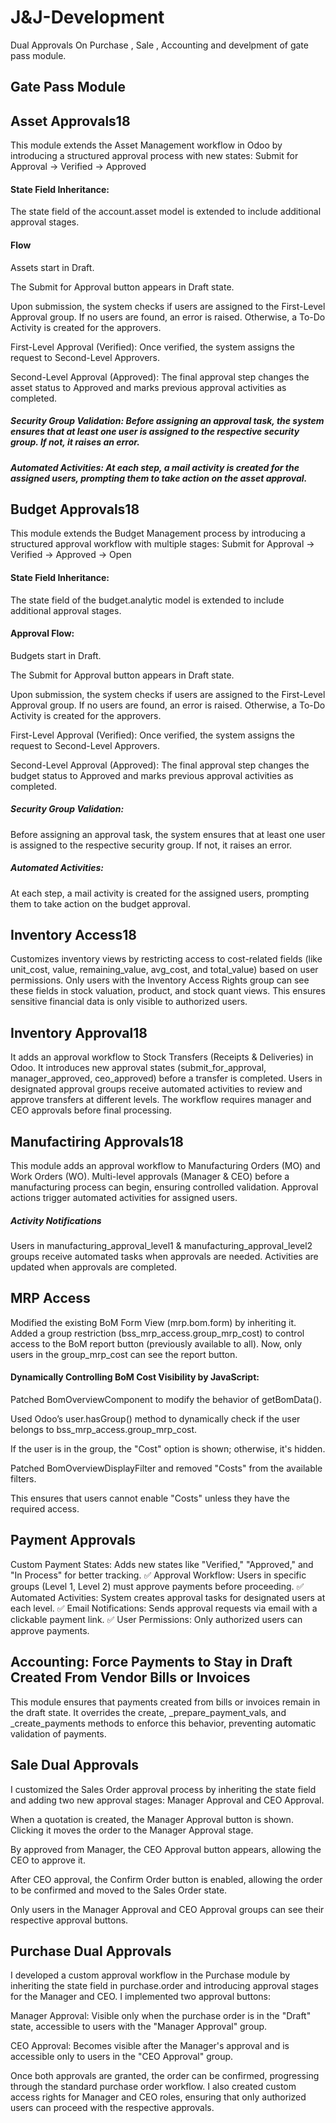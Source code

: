 # J&J-Development
Dual Approvals On Purchase , Sale , Accounting and develpment of gate pass module.


## Gate Pass Module







## Asset Approvals18
This module extends the Asset Management workflow in Odoo by introducing a structured approval process with new states:
Submit for Approval → Verified → Approved 
#### State Field Inheritance: 
The state field of the account.asset model is extended to include additional approval stages.
#### Flow
Assets start in Draft.

The Submit for Approval button appears in Draft state.

Upon submission, the system checks if users are assigned to the First-Level Approval group. If no users are found, an error is raised. Otherwise, a To-Do Activity is created for the approvers.

First-Level Approval (Verified): Once verified, the system assigns the request to Second-Level Approvers.

Second-Level Approval (Approved): The final approval step changes the asset status to Approved and marks previous approval activities as completed.

##### Security Group Validation: Before assigning an approval task, the system ensures that at least one user is assigned to the respective security group. If not, it raises an error.

##### Automated Activities: At each step, a mail activity is created for the assigned users, prompting them to take action on the asset approval.






## Budget Approvals18
This module extends the Budget Management process by introducing a structured approval workflow with multiple stages:
Submit for Approval → Verified → Approved → Open
#### State Field Inheritance: 
The state field of the budget.analytic model is extended to include additional approval stages.
#### Approval Flow:
Budgets start in Draft.

The Submit for Approval button appears in Draft state.

Upon submission, the system checks if users are assigned to the First-Level Approval group. If no users are found, an error is raised. Otherwise, a To-Do Activity is created for the approvers.

First-Level Approval (Verified): Once verified, the system assigns the request to Second-Level Approvers.

Second-Level Approval (Approved): The final approval step changes the budget status to Approved and marks previous approval activities as completed.

##### Security Group Validation: 
Before assigning an approval task, the system ensures that at least one user is assigned to the respective security group. If not, it raises an error.
##### Automated Activities: 
At each step, a mail activity is created for the assigned users, prompting them to take action on the budget approval.




## Inventory Access18 
Customizes inventory views by restricting access to cost-related fields (like unit_cost, value, remaining_value, avg_cost, and total_value) based on user permissions. Only users with the Inventory Access Rights group can see these fields in stock valuation, product, and stock quant views. This ensures sensitive financial data is only visible to authorized users.





## Inventory Approval18
It adds an approval workflow to Stock Transfers (Receipts & Deliveries) in Odoo. It introduces new approval states (submit_for_approval, manager_approved, ceo_approved) before a transfer is completed. Users in designated approval groups receive automated activities to review and approve transfers at different levels. The workflow requires manager and CEO approvals before final processing.





## Manufactiring Approvals18
This module adds an approval workflow to Manufacturing Orders (MO) and Work Orders (WO). Multi-level approvals (Manager & CEO) before a manufacturing process can begin, ensuring controlled validation.
Approval actions trigger automated activities for assigned users.

##### Activity Notifications
Users in manufacturing_approval_level1 & manufacturing_approval_level2 groups receive automated tasks when approvals are needed.
Activities are updated when approvals are completed.





## MRP Access
Modified the existing BoM Form View (mrp.bom.form) by inheriting it.
Added a group restriction (bss_mrp_access.group_mrp_cost) to control access to the BoM report button (previously available to all).
Now, only users in the group_mrp_cost can see the report button.

#### Dynamically Controlling BoM Cost Visibility by JavaScript:

Patched BomOverviewComponent to modify the behavior of getBomData().

Used Odoo’s user.hasGroup() method to dynamically check if the user belongs to bss_mrp_access.group_mrp_cost.

If the user is in the group, the "Cost" option is shown; otherwise, it's hidden.

Patched BomOverviewDisplayFilter and removed "Costs" from the available filters.

This ensures that users cannot enable "Costs" unless they have the required access.






## Payment Approvals
Custom Payment States: Adds new states like "Verified," "Approved," and "In Process" for better tracking.
✅ Approval Workflow: Users in specific groups (Level 1, Level 2) must approve payments before proceeding.
✅ Automated Activities: System creates approval tasks for designated users at each level.
✅ Email Notifications: Sends approval requests via email with a clickable payment link.
✅ User Permissions: Only authorized users can approve payments.




## Accounting: Force Payments to Stay in Draft Created From Vendor Bills or Invoices
This module ensures that payments created from bills or invoices remain in the draft state. It overrides the create, _prepare_payment_vals, and _create_payments methods to enforce this behavior, preventing automatic validation of payments.



## Sale Dual Approvals
I customized the Sales Order approval process by inheriting the state field and adding two new approval stages: Manager Approval and CEO Approval.

When a quotation is created, the Manager Approval button is shown. Clicking it moves the order to the Manager Approval stage.

By approved from Manager, the CEO Approval button appears, allowing the CEO to approve it.

After CEO approval, the Confirm Order button is enabled, allowing the order to be confirmed and moved to the Sales Order state.

Only users in the Manager Approval and CEO Approval groups can see their respective approval buttons.




## Purchase Dual Approvals 
I developed a custom approval workflow in the Purchase module by inheriting the state field in purchase.order and introducing approval stages for the Manager and CEO. I implemented two approval buttons:

Manager Approval: Visible only when the purchase order is in the "Draft" state, accessible to users with the "Manager Approval" group.

CEO Approval: Becomes visible after the Manager's approval and is accessible only to users in the "CEO Approval" group.

Once both approvals are granted, the order can be confirmed, progressing through the standard purchase order workflow. I also created custom access rights for Manager and CEO roles, ensuring that only authorized users can proceed with the respective approvals.









